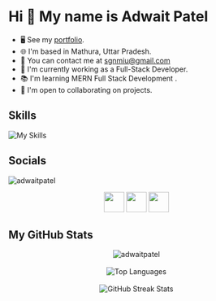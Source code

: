 # Hi 👋 My name is Adwait Patel
- 🖥️ See my [portfolio](https://adwaitsportfolio.vercel.app/).
- 🌐 I'm based in Mathura, Uttar Pradesh.
- 📧 You can contact me at [sgnmiu@gmail.com](mailto:sgnmiu@gmail.com)
- 🚀 I'm currently working as a Full-Stack Developer.
- 📚 I'm learning MERN Full Stack Development .
- 🤝 I'm open to collaborating on projects.


## Skills
![My Skills](https://skillicons.dev/icons?i=html,css,js,py,java,django,react,express,fastapi,figma,git,github,bash,azure,vscode,vite,vercel,ubuntu,ts,tailwind,sklearn,redis,postman,npm,notion,nodejs,mysql,mongodb,linux,bootstrap)


## Socials
<p align="left"> 
  <img src="https://komarev.com/ghpvc/?username=AdwaitPatel&label=Profile%20views&color=0e75b6&style=flat" alt="adwaitpatel" />
</p>
<p align="center">
<a href="https://github.com/AdwaitPatel"><img src="https://skillicons.dev/icons?i=github" height="40"></a>
<a href="https://www.linkedin.com/in/adp-pythondev/"><img src="https://raw.githubusercontent.com/danielcranney/readme-generator/main/public/icons/socials/linkedin.svg" height="40"></a>
<a href="https://www.instagram.com/_adwait1_/"><img src="https://raw.githubusercontent.com/danielcranney/readme-generator/main/public/icons/socials/instagram.svg" height="40"></a>


## My GitHub Stats
<p align="center"> 
  <img src="https://github-readme-stats.vercel.app/api?username=AdwaitPatel&show_icons=true&theme=gotham" alt="adwaitpatel" />
  <br><br>
  <img align="center" src="https://github-readme-stats.vercel.app/api/top-langs?username=AdwaitPatel&show_icons=true&locale=en&layout=compact&theme=gotham" alt="Top Languages" />
  <br><br>
  <img align="center" src="https://github-readme-streak-stats.herokuapp.com/?user=AdwaitPatel&theme=gotham" alt="GitHub Streak Stats" />
</p>
